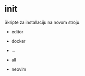 init
====

Skripte za installaciju na novom stroju:
  - editor
  - docker
  - ...

  - all
  - neovim



